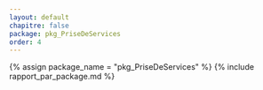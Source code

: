```yaml
---
layout: default
chapitre: false
package: pkg_PriseDeServices
order: 4
---
```


{% assign package_name = "pkg_PriseDeServices" %}
{% include rapport_par_package.md %}
